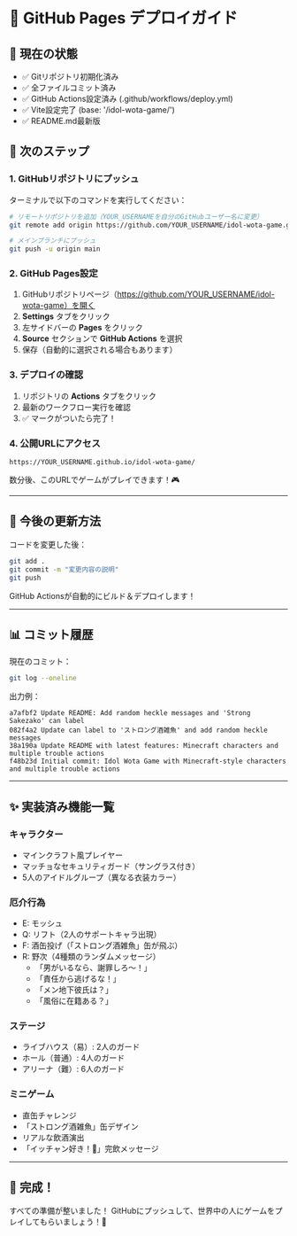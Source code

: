 # 🚀 GitHub Pages デプロイガイド

## 📝 現在の状態
- ✅ Gitリポジトリ初期化済み
- ✅ 全ファイルコミット済み
- ✅ GitHub Actions設定済み (.github/workflows/deploy.yml)
- ✅ Vite設定完了 (base: '/idol-wota-game/')
- ✅ README.md最新版

## 🔧 次のステップ

### 1. GitHubリポジトリにプッシュ

ターミナルで以下のコマンドを実行してください：

```bash
# リモートリポジトリを追加（YOUR_USERNAMEを自分のGitHubユーザー名に変更）
git remote add origin https://github.com/YOUR_USERNAME/idol-wota-game.git

# メインブランチにプッシュ
git push -u origin main
```

### 2. GitHub Pages設定

1. GitHubリポジトリページ（https://github.com/YOUR_USERNAME/idol-wota-game）を開く
2. **Settings** タブをクリック
3. 左サイドバーの **Pages** をクリック
4. **Source** セクションで **GitHub Actions** を選択
5. 保存（自動的に選択される場合もあります）

### 3. デプロイの確認

1. リポジトリの **Actions** タブをクリック
2. 最新のワークフロー実行を確認
3. ✅ マークがついたら完了！

### 4. 公開URLにアクセス

```
https://YOUR_USERNAME.github.io/idol-wota-game/
```

数分後、このURLでゲームがプレイできます！🎮

---

## 🔄 今後の更新方法

コードを変更した後：

```bash
git add .
git commit -m "変更内容の説明"
git push
```

GitHub Actionsが自動的にビルド＆デプロイします！

---

## 📊 コミット履歴

現在のコミット：
```bash
git log --oneline
```

出力例：
```
a7afbf2 Update README: Add random heckle messages and 'Strong Sakezako' can label
082f4a2 Update can label to 'ストロング酒雑魚' and add random heckle messages
38a190a Update README with latest features: Minecraft characters and multiple trouble actions
f48b23d Initial commit: Idol Wota Game with Minecraft-style characters and multiple trouble actions
```

---

## ✨ 実装済み機能一覧

### キャラクター
- マインクラフト風プレイヤー
- マッチョなセキュリティガード（サングラス付き）
- 5人のアイドルグループ（異なる衣装カラー）

### 厄介行為
- E: モッシュ
- Q: リフト（2人のサポートキャラ出現）
- F: 酒缶投げ（「ストロング酒雑魚」缶が飛ぶ）
- R: 野次（4種類のランダムメッセージ）
  - 「男がいるなら、謝罪しろ〜！」
  - 「責任から逃げるな！」
  - 「メン地下彼氏は？」
  - 「風俗に在籍ある？」

### ステージ
- ライブハウス（易）: 2人のガード
- ホール（普通）: 4人のガード
- アリーナ（難）: 6人のガード

### ミニゲーム
- 直缶チャレンジ
- 「ストロング酒雑魚」缶デザイン
- リアルな飲酒演出
- 「イッチャン好き！💖」完飲メッセージ

---

## 🎉 完成！

すべての準備が整いました！
GitHubにプッシュして、世界中の人にゲームをプレイしてもらいましょう！🚀
